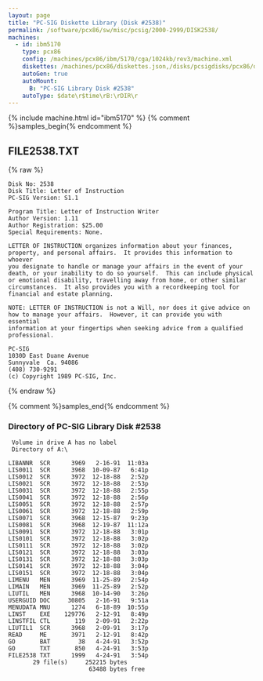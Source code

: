 ```yaml
---
layout: page
title: "PC-SIG Diskette Library (Disk #2538)"
permalink: /software/pcx86/sw/misc/pcsig/2000-2999/DISK2538/
machines:
  - id: ibm5170
    type: pcx86
    config: /machines/pcx86/ibm/5170/cga/1024kb/rev3/machine.xml
    diskettes: /machines/pcx86/diskettes.json,/disks/pcsigdisks/pcx86/diskettes.json
    autoGen: true
    autoMount:
      B: "PC-SIG Library Disk #2538"
    autoType: $date\r$time\rB:\rDIR\r
---
```


{% include machine.html id="ibm5170" %}
{% comment %}samples_begin{% endcomment %}

## FILE2538.TXT

{% raw %}
```
Disk No: 2538                                                           
Disk Title: Letter of Instruction                                       
PC-SIG Version: S1.1                                                    
                                                                        
Program Title: Letter of Instruction Writer                             
Author Version: 1.11                                                    
Author Registration: $25.00                                             
Special Requirements: None.                                             
                                                                        
LETTER OF INSTRUCTION organizes information about your finances,        
property, and personal affairs.  It provides this information to whoever
you designate to handle or manage your affairs in the event of your     
death, or your inability to do so yourself.  This can include physical  
or emotional disability, travelling away from home, or other similar    
circumstances.  It also provides you with a recordkeeping tool for      
financial and estate planning.                                          
                                                                        
NOTE: LETTER OF INSTRUCTION is not a Will, nor does it give advice on   
how to manage your affairs.  However, it can provide you with essential 
information at your fingertips when seeking advice from a qualified     
professional.                                                           
                                                                        
PC-SIG                                                                  
1030D East Duane Avenue                                                 
Sunnyvale  Ca. 94086                                                    
(408) 730-9291                                                          
(c) Copyright 1989 PC-SIG, Inc.                                         
```
{% endraw %}

{% comment %}samples_end{% endcomment %}

### Directory of PC-SIG Library Disk #2538

     Volume in drive A has no label
     Directory of A:\

    LIBANNR  SCR      3969   2-16-91  11:03a
    LIS0011  SCR      3968  10-09-87   6:41p
    LIS0012  SCR      3972  12-18-88   2:52p
    LIS0021  SCR      3972  12-18-88   2:53p
    LIS0031  SCR      3972  12-18-88   2:55p
    LIS0041  SCR      3972  12-18-88   2:56p
    LIS0051  SCR      3972  12-18-88   2:57p
    LIS0061  SCR      3972  12-18-88   2:59p
    LIS0071  SCR      3968  12-15-87   9:23p
    LIS0081  SCR      3968  12-19-87  11:12a
    LIS0091  SCR      3972  12-18-88   3:01p
    LIS0101  SCR      3972  12-18-88   3:02p
    LIS0111  SCR      3972  12-18-88   3:02p
    LIS0121  SCR      3972  12-18-88   3:03p
    LIS0131  SCR      3972  12-18-88   3:03p
    LIS0141  SCR      3972  12-18-88   3:04p
    LIS0151  SCR      3972  12-18-88   3:04p
    LIMENU   MEN      3969  11-25-89   2:54p
    LIMAIN   MEN      3969  11-25-89   2:52p
    LIUTIL   MEN      3968  10-14-90   3:26p
    USERGUID DOC     30805   2-16-91   9:51a
    MENUDATA MNU      1274   6-18-89  10:55p
    LINST    EXE    129776   2-12-91   8:49p
    LINSTFIL CTL       119   2-09-91   2:22p
    LIUTIL1  SCR      3968   2-09-91   3:17p
    READ     ME       3971   2-12-91   8:42p
    GO       BAT        38   4-24-91   3:52p
    GO       TXT       850   4-24-91   3:53p
    FILE2538 TXT      1999   4-24-91   3:54p
           29 file(s)     252215 bytes
                           63488 bytes free
